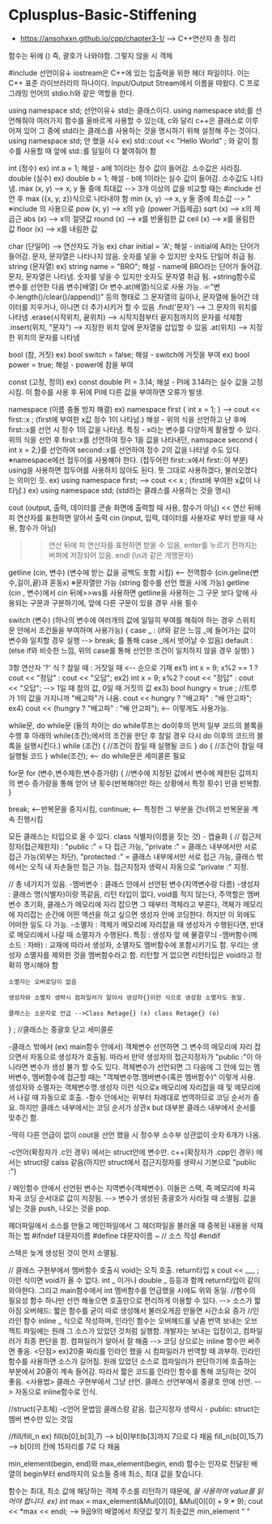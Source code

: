 # Cplusplus-Basic-Stiffening
* https://ansohxxn.github.io/cpp/chapter3-1/ --> C++연산자 총 정리

함수는 뒤에 () 즉, 괄호가 나와야함. 그렇지 않을 시 객체 

#include <iostream> 선언이유↓
iostream은 C++에 있는 입출력을 위한 헤더 파일이다. 이는 C++ 표준 라이브러리의 하나이다. Input/Output Stream에서 이름을 따왔다. 
C 프로그래밍 언어의 stdio.h와 같은 역할을 한다.

using namespace std; 선언이유↓
std는 클래스이다. using namespace std;를 선언해줘야 여러가지 함수를 올바르게 사용할 수 있는데, 
c와 달리 c++은 클래스로 이루어져 있어 그 중에 std라는 클래스를 사용하는 것을 명시하기 위해 설정해 주는 것이다.
using namespace std; 안 했을 시↓
 ex) std::cout << "Hello World" ; 와 같이 함수를 사용할 때 앞에 std::를 일일이 다 붙여줘야 함

int (정수)
 ex) int a = 1;
  해설 - a에 1이라는 정수 값이 들어감. 소수값은 사라짐.
double (실수)
 ex) double b = 1;
  해설 - b에 1이라는 실수 값이 들어감. 소수값도 나타냄.
max (x, y) --> x, y 둘 중에 최대값 --> 3개 이상의 값을 비교할 때는 #include <algorithm> 선언 후 max ({x, y, z})식으로 나타내야 함
min (x, y) --> x, y 둘 중에 최소값 --> "
※include <cmath>의 사용으로
pow (x, y) --> x의 y승 (power 거듭제곱)
sqrt (x) --> x의 제곱근
abs (x) --> x의 절댓값
round (x) --> x를 반올림한 값
ceil (x) --> x를 올림한 값
floor (x) --> x를 내림한 값

char (단일어) --> 연산자도 가능
 ex) char initial = 'A';
  해설 - initial에 A라는 단어가 들어감. 문자, 문자열은 나타나지 않음. 숫자를 넣을 수 있지만 숫자도 단일어 취급 됨.
string (문자열)
 ex) string name = "BRO";
  해설 - name에 BRO라는 단어가 들어감. 문자, 문자열은 나타냄. 숫자를 넣을 수 있지만 숫자도 문자열 취급 됨.
    +string함수로 변수를 선언한 다음 변수[배열] Or 변수.at(배열)식으로 사용 가능.
 ☞"변수.length()/clear()/append()" 등의 형태로 그 문자열의 길이나, 문자열에 들어간 데이터를 지우거나, 아니면 더 추가시키거
	할 수 있음
  .find('문자') --> 그 문자의 위치를 나타냄
  .erase(시작위치, 끝위치) --> 시작지점부터 끝지점까지의 문자를 삭제함
  .insert(위치, "문자") --> 지정한 위치 앞에 문자열을 삽입할 수 있음
  .at(위치) --> 지정한 위치의 문자를 나타냄

bool (참, 거짓)
 ex) bool switch = false;
  해설 - switch에 거짓을 부여
 ex) bool power = true;
  해설 - power에 참을 부여

const (고정, 정의)
 ex) const double PI = 3.14;
  해설 - PI에 3.14라는 실수 값을 고정시킴. 이 함수를 사용 후 뒤에 PI에 다른 값을 부여하면 오류가 발생.

namespace (이름 충돌 방지 해결)
 ex) namespace first { int x = 1; } --> cout << first::x ; (first에 부여한 x값 정수 1이 나타남.)
  해설 - 위의 식을 선언하고 난 후에 first::x를 선언 시 정수 1의 값을 나타냄.
    특징 - x라는 변수를 다양하게 활용할 수 있다. 위의 식을 선언 후 first::x를 선언하여 정수 1을 값을 나타내던, 
             namspace second { int x = 2;}를 선언하여 second::x를 선언하여 정수 2의 값을 나타낼 수도 있다.
※namespace에선 접두어를 사용해야 한다. (접두어란 first::x에서 first::이 부분)
 using을 사용하면 접두어를 사용하지 않아도 된다. 뜻 그대로 사용하겠다, 불러오겠다는 의미인 듯.
  ex) using namespace first; --> cout << x ; (first에 부여한 x값이 나타남.)
  ex) using namespace std; (std라는 클래스를 사용하는 것을 명시)

cout (output, 출력, 데이터를 콘솔 화면에 출력할 때 사용, 함수가 아님)
 << 연산 뒤에 피 연산자를 표현하면 알아서 출력
cin (input, 입력, 데이터를 사용자로 부터 받을 때 사용, 함수가 아님)  
 >> 연산 뒤에 피 연산자를 표현하면 받을 수 있음, enter를 누르기 전까지는 버퍼에 저장되어 있음.
endl (\n과 같은 개행문자)

getline (cin, 변수) (변수에 받는 값을 공백도 포함 시킴) <-- 전역함수 (cin.geline(변수,길이,끝)과 혼동x)
※문자열만 가능 (string 함수를 선언 했을 시에 가능)
  getline (cin , 변수)에서 cin 뒤에>>ws를 사용하면 getline을 사용하는 그 구문 보다 앞에 사용되는 구문과 구분하기에, 앞에 다른 구문이 있을 경우 사용 필수 

switch (변수) (하나의 변수에 여러개의 값에 일일히 부여를 해줘야 하는 경우 스위치 문 안에서 조건들을 부여하며 사용가능)
{
	case _ : (if와 같은 느낌 _에 들어가는 값이 변수와 일치할 경우  실행 --> break; 를 통해 case _에서 벗어날 수 있음)
          default : (else if와 비슷한 느낌, 위의  case를 통해 선언한 조건이 일치하지 않을 경우 실행)
}

3항 연산자 '?'
 식 ? 참일 때 : 거짓일 때 <-- 순으로 기재
   ex1) int x = 9;
     x%2 == 1 ? cout << "정답" : cout << "오답";
  ex2) int x = 9;
     x%2 ? cout << "정답" : cout << "오답"; --> 1일 때 참의 값, 0일 때 거짓의 값
  ex3) bool hungry = true ; //트루가 1의 값을 가지니까 "배고파"가 나옴.
     cout << hungry ? "배고파" : "배 안고파";    
  ex4) cout << (hungry ? "배고파" : "배 안고파"); <-- 이렇게도 사용가능.
  
  while문, do while문 (둘의 차이는 do while루프는 do이후의 먼저 일부 코드의 블록을 수행 후 아래의 while(조건);에서의 조건을 판단 후 참일 경우 다시 do 이후의 코드의 블록을 실행시킨다.)
  while (조건)
  {
  	//조건이 참일 때 실행될 코드
  }
  do
  {
  	//조건이 참일 때 실행될 코드
  } while(조건); <-- do while문은 세미콜론 필요

for문
for (변수,변수제한,변수증가량) 
{
	//변수에 지정된 값에서 변수에 제한된 값까지의 변수 증가량을 통해 얻어 낸 횟수(반복해야만 하는 상황에서 특정 횟수) 만큼 반복함.
}

break; <--반복문을 중지시킴, continue; <-- 특정한 그 부분을 건너뛰고 반복문을 계속 진행시킴

모든 클래스는 타입으로 올 수 있다.
class 식별자(이름을 짓는 것) - 캡슐화
{
  //	접근저장자(접근제한자) : "public :" = 다 접근 가능, "private :" = 클래스 내부에서만 서로 접근 가능(외부는 차단),
	"protected :" = 클래스 내부에서만 서로 접근 가능, 클래스 밖에서는 오직 내 자손들만 접근 가능.
	접근지정자 생략시 자동으로 "private :" 지정. 
	
  // 총 네가지가 있음. 
	-멤버변수 : 클래스 안에서 선언된 변수(지역변수랑 다름)
	-생성자 : 클래스 명(식별자)이랑 똑같음, 리턴 타입이 없다, void를 적지 않는다, 주역할은 멤버변수 초기화, 클래스가 메모리에 자리 잡으면 그 때부터 객체라고 부른다, 객체가 메모리에 자리잡는 순간에 어떤 액션을 하고 싶으면 생성자 안에 코딩한다. 하지만 이 외에도 어떠한 일도 다 가능.
	-소멸자 : 객체가 메모리에 자리잡을 때 생성자가 수행된다면, 반대로 메모리에서 나갈 때 소멸자가 수행된다. 특징 : 생성자 앞	에 물결무늬
	-멤버함수(메소드 : 자바) : 교재에 따라서 생성자, 소멸자도 멤버함수에 포함시키기도 함. 
	  우리는 생성자 소멸자를 제외한 것을 멤버함수라고 함.
	 리턴할 거 없으면 리턴타입은 void라고 정확히 명시해야 함 
	
	소멸자는 오버로딩이 없음
	
	생성자와 소멸자 생략시 컴파일러가 알아서 생성자{}이런 식으로 생성함 소멸자도 동일.
	
	클래스는 소문자로 언급 -->Class Retage{} (x) class Retage{} (o)
	
	
} ; //클래스는 중괄호 닫고 세미콜론

-클래스 밖에서 (ex) main함수 안에서) 객체변수 선언하면  그 변수의 메모리에 자리 잡으면서 자동으로 생성자가 호출됨.
 따라서 만약 생성자의 접근지정자가 "public :"이 아니라면 변수가 생성 불가 할 수도 있다.
 객체변수가 선언되면 그 다음에 그 안에 있는 멤버변수, 멤버함수에 접근할 때는 "객체변수명.멤버변수(혹은 멤버함수)" 이렇게 사용.
 생성자와 소멸자는 객체변수명.생성자 이런 식으로x 메모리에 자리잡을 때 및 메모리에서 나갈 때 자동으로 호출.
-함수 안에서는 위부터 차례대로 번역하므로 코딩 순서가 중요. 하지만 클래스 내부에서는 코딩 순서가 상관x
 but 대부분 클래스 내부에서 순서를 맞추긴 함.

-딱히 다른 언급이 없이 cout을 선언 했을 시 정수부 소수부 상관없이 숫자 6개가 나옴.

-c언어(확장자가 .c인 경우) 에서는 struct안에 변수만. 
  c++(확장자가 .cpp인 경우) 에서는 struct랑 calss 같음(하지만 struct에서 접근지정자를 생략시 기본으로 "public :")

/ 메인함수 안에서 선언된 변수는 지역변수(객체변수). 이들은 스택, 즉 메모리에 차곡 차곡 코딩 순서대로 값이 저장됨. --> 변수가 생성된 중괄호가 사라질 때 소멸됨. 값을 넣는 것을 push, 나오는 것을 pop.

헤더파일에서 소스를 만들고 메인파일에서 그 헤더파일을 불러올 때 중복된 내용을 삭재하는 법
#ifndef 대문자이름
#define 대문자이름
~     // 소스 작성
#endif

스택은 늦게 생성된 것이 먼저 소멸됨.

// 클래스 구현부에서 멤버함수 호출시
void는 오직 호출. return타입 x
cout << ___ ; 이런 식이면 void가 올 수 없다. int _ 이거나 double _ 등등과 함께 return타입이 같이 와야한다. 그리고 main함수에서 int 멤버함수를 언급했을 시에도 위와 동일.
//함수의 필요성
함수 하나만 선언 해놓으면 호출만으로 편리하게 이용할 수 있다. --> 소스가 짧아짐
오버헤드: 짧은 함수를 굳이 따로 생성해서 불러오게끔 만들면 시간소요 증가
//인라인 함수
inline _ 식으로 작성하며, 인라인 함수는 오버헤드를 낮춤 
번역 보내는 오브젝트 파일에는 원래 그 소스가 있었던 것처럼 실행함.
개발자는 보내는 입장이고, 컴파일러가 최종 판단을 함.
컴파일러가 알아서 잘 해줌 --> 코딩 상으로는 inline 함수만 써주면 좋음.
 <단점>
ex)20줄 짜리를 인라인 했을 시 컴파일러가 번역할 때 과부하. 인라인 함수를 사용하면 소스가 길어짐. 원래 있었던 소스로 컴파일러가 판단하기에 호출하는 부분에서 20줄이 계속 들어감. 
따라서 짧은 코드를 인라인 함수를 통해 코딩하는 것이 좋음.
 <사용법>
클래스 구현부에서 그냥 선언.
클래스 선언부에서 중괄호 안에 선언. --> 자동으로 inline함수로 인식.

//struct(구조체) -c언어 문법임
클래스랑 같음.
접근지정자 생략시 - public:
struct는 멤버 변수만 있는 것임

//fill/fill_n
ex) fill(b[0],b[3],7) --> b[0]부터b[3]까지 7으로 다 채움
  	fill_n(b[0],15,7) --> b[0]의 칸에 15자리를 7로 다 채움

min_element(begin, end)와 max_element(begin, end) 함수는 인자로 전달된 배열의 begin부터 end까지의 요소들 중에 최소, 최대 값을 찾습니다.

함수는 최대, 최소 값에 해당하는 객체 주소를 리턴하기 때문에, *을 사용하여 value를 읽어야 합니다.
ex)
int* max = max_element(&Mul[0][0], &Mul[0][0] + 9 * 9);
	cout << *max << endl;  --> 9곱9의 배열에서 최댓값 찾기 최솟값은 min_element " "
